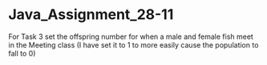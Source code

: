 # Java_Assignment_28-11

For Task 3 set the offspring number for when a male and female fish meet
in the Meeting class (I have set it to 1 to more easily cause the population
to fall to 0)